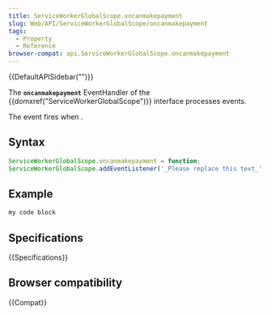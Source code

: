 ```yaml
---
title: ServiceWorkerGlobalScope.oncanmakepayment
slug: Web/API/ServiceWorkerGlobalScope/oncanmakepayment
tags:
  - Property
  - Reference
browser-compat: api.ServiceWorkerGlobalScope.oncanmakepayment
---
```

{{DefaultAPISidebar("")}}

The **`oncanmakepayment`** EventHandler of the {{domxref("ServiceWorkerGlobalScope")}} interface processes  events.

The  event fires when .

## Syntax

```js
ServiceWorkerGlobalScope.oncanmakepayment = function;
ServiceWorkerGlobalScope.addEventListener('_Please replace this text_', function);
```

## Example

```js
my code block
```

## Specifications

{{Specifications}}

## Browser compatibility

{{Compat}}

